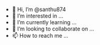 - 👋 Hi, I’m @santhu874
- 👀 I’m interested in ...
- 🌱 I’m currently learning ...
- 💞️ I’m looking to collaborate on ...
- 📫 How to reach me ...

<!---
santhu874/santhu874 is a ✨ special ✨ repository because its `README.md` (this file) appears on your GitHub profile.
You can click the Preview link to take a look at your changes.
--->

